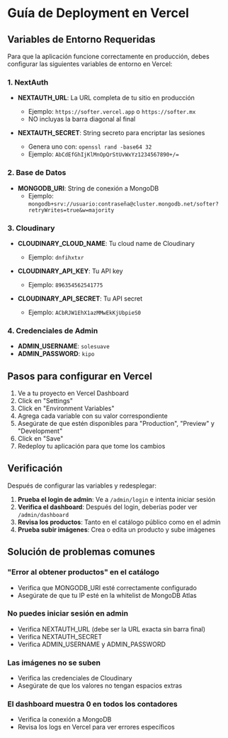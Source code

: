 # Guía de Deployment en Vercel

## Variables de Entorno Requeridas

Para que la aplicación funcione correctamente en producción, debes configurar las siguientes variables de entorno en Vercel:

### 1. NextAuth
- **NEXTAUTH_URL**: La URL completa de tu sitio en producción
  - Ejemplo: `https://softer.vercel.app` o `https://softer.mx`
  - NO incluyas la barra diagonal al final
  
- **NEXTAUTH_SECRET**: String secreto para encriptar las sesiones
  - Genera uno con: `openssl rand -base64 32`
  - Ejemplo: `AbCdEfGhIjKlMnOpQrStUvWxYz1234567890+/=`

### 2. Base de Datos
- **MONGODB_URI**: String de conexión a MongoDB
  - Ejemplo: `mongodb+srv://usuario:contraseña@cluster.mongodb.net/softer?retryWrites=true&w=majority`

### 3. Cloudinary
- **CLOUDINARY_CLOUD_NAME**: Tu cloud name de Cloudinary
  - Ejemplo: `dnfihxtxr`
  
- **CLOUDINARY_API_KEY**: Tu API key
  - Ejemplo: `896354562541775`
  
- **CLOUDINARY_API_SECRET**: Tu API secret
  - Ejemplo: `ACbRJW1EhX1azMMwEkKjUbpieS0`

### 4. Credenciales de Admin
- **ADMIN_USERNAME**: `solesuave`
- **ADMIN_PASSWORD**: `kipo`

## Pasos para configurar en Vercel

1. Ve a tu proyecto en Vercel Dashboard
2. Click en "Settings"
3. Click en "Environment Variables"
4. Agrega cada variable con su valor correspondiente
5. Asegúrate de que estén disponibles para "Production", "Preview" y "Development"
6. Click en "Save"
7. Redeploy tu aplicación para que tome los cambios

## Verificación

Después de configurar las variables y redesplegar:

1. **Prueba el login de admin**: Ve a `/admin/login` e intenta iniciar sesión
2. **Verifica el dashboard**: Después del login, deberías poder ver `/admin/dashboard`
3. **Revisa los productos**: Tanto en el catálogo público como en el admin
4. **Prueba subir imágenes**: Crea o edita un producto y sube imágenes

## Solución de problemas comunes

### "Error al obtener productos" en el catálogo
- Verifica que MONGODB_URI esté correctamente configurado
- Asegúrate de que tu IP esté en la whitelist de MongoDB Atlas

### No puedes iniciar sesión en admin
- Verifica NEXTAUTH_URL (debe ser la URL exacta sin barra final)
- Verifica NEXTAUTH_SECRET
- Verifica ADMIN_USERNAME y ADMIN_PASSWORD

### Las imágenes no se suben
- Verifica las credenciales de Cloudinary
- Asegúrate de que los valores no tengan espacios extras

### El dashboard muestra 0 en todos los contadores
- Verifica la conexión a MongoDB
- Revisa los logs en Vercel para ver errores específicos